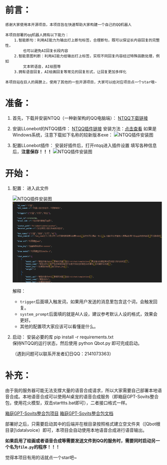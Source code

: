 # 前言：
    感谢大家使用本开源项目，本项目旨在快速帮助大家构建一个自己的QQ机器人

    本项目部署的qq机器人拥有以下能力：
        1.智能断句：利用AI能力为输出打上断句标签，合理断句，既可以保证长内容回复的完整性，
            也可以避免AI回复长段内容
        2.智能意图判断：利用AI能力给输出打上标签，实现不同回复内容经过特殊函数处理，例如
            文本转语音，AI绘图等
        3.拥有语音回复，AI绘画回复等常见的回复形式，让回复更加多样化

    本项目站在巨人的肩膀上，使用了其他的一些开源项目，大家可以给对应项目点一个star哦~
# 准备：

1. 首先，下载并安装NTQQ（一种新架构的QQ电脑端）：
   [NTQQ下载链接](https://im.qq.com/pcqq/index.shtml)

2. 安装LLonebot的NTQQ插件：
   [NTQQ插件链接](https://github.com/LLOneBot/LLOneBot)
   安装方法：[点击查看](https://llonebot.github.io/zh-CN/guide/getting-started)
   如果是Windows系统，注意下载如下名称的较新版本exe：
    ![NTQQ插件安装图](source/1.png)

3. 配置LLonebot插件：
   安装好插件后，打开ntqq进入插件设置
   填写各种信息后，**注意保存！！！**
    ![NTQQ插件安装图](source/2.png)

# 开始：

1. 配置：
   进入此文件
   
    ![NTQQ插件安装图](source/3.png)
    ![NTQQ插件安装图](source/4.png)

   解释：
   - `trigger`后面填入触发词，如果用户发送的消息里包含这个词，会触发回复。
   - `system_prompt`后面填的就是AI人设，建议参考默认人设的格式，效果会更好。
   - 其他的配置项大家应该可以看懂是什么。

3. 启动：
   安装必要的库 pip install -r requirements.txt  
   保持NTQQ的运行状态，然后使用 python Qbot.py 即可完成启动。

   （遇到问题可以联系开发者幻日QQ：2141073363）

# 补充：

由于我的服务器可能无法支撑大量的语音合成请求，所以大家需要自己部署本地语音合成。本地语音合成可以使用AI桌宠的语音合成服务（即箱庭GPT-Sovits整合包，使用花火模型，双击starttts.bat即可），二者接口格式一样。

[箱庭GPT-Sovits整合包项目](https://github.com/X-T-E-R/GPT-SoVITS-Inference)
[箱庭GPT-Sovits整合包文档](https://www.yuque.com/xter/zibxlp/kkicvpiogcou5lgp)

部署好之后，只需要启动其中的后端并在根目录按照格式建立空文件夹（[Qbot根目录]\data\voice）即可，本项目会自动使用本地语音合成进行语音输出。

**如果启用了绘画或者语音合成等需要发送文件到QQ的服务时，需要同时启动另一个名为`file.py`的程序！！！**

觉得本项目有用的话就点一个star吧~
